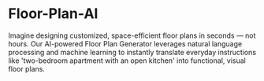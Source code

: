 # Floor-Plan-AI
Imagine designing customized, space-efficient floor plans in seconds — not hours. Our AI-powered Floor Plan Generator leverages natural language processing and machine learning to instantly translate everyday instructions like 'two-bedroom apartment with an open kitchen' into functional, visual floor plans.
